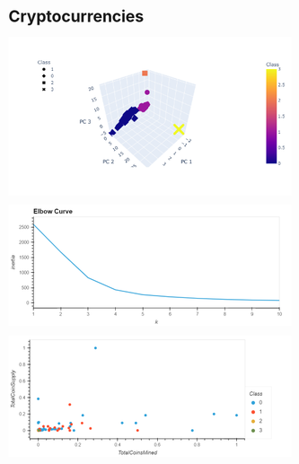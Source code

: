 # Cryptocurrencies

![3D Scatter Plot](https://github.com/jmalauss/Cryptocurrencies/blob/main/3dScatter.png)

![Elbow Curve](https://github.com/jmalauss/Cryptocurrencies/blob/main/elbow_curve.png)

![Scatter Plot](https://github.com/jmalauss/Cryptocurrencies/blob/main/hvScatter.png)
